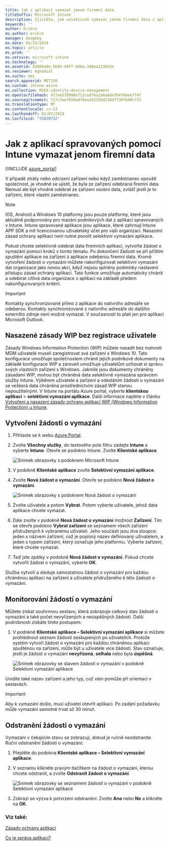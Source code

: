 ```yaml
---
title: Jak z aplikací vymazat jenom firemní data
titleSuffix: Microsoft Intune
description: Zjistěte, jak selektivně vymazat jenom firemní data z aplikací spravovaných pomocí Intune v Microsoft Intune.
keywords: ''
author: Erikre
ms.author: erikre
manager: dougeby
ms.date: 01/24/2019
ms.topic: article
ms.prod: ''
ms.service: microsoft-intune
ms.technology: ''
ms.assetid: 42605e6e-5b84-44ff-b86e-346ea123b53e
ms.reviewer: mghadial
ms.suite: ems
search.appverid: MET150
ms.custom: intune-azure
ms.collection: M365-identity-device-management
ms.openlocfilehash: 477ae578998e712ced76a2a6a6de764766ee7f4f
ms.sourcegitcommit: 727c3ae7659ad79ea162250d234d7730f840c731
ms.translationtype: MT
ms.contentlocale: cs-CZ
ms.lasthandoff: 02/07/2019
ms.locfileid: "55839732"
---
```

# <a name="how-to-wipe-only-corporate-data-from-intune-managed-apps"></a>Jak z aplikací spravovaných pomocí Intune vymazat jenom firemní data

[!INCLUDE [azure_portal](./includes/azure_portal.md)]

V případě ztráty nebo odcizení zařízení nebo když zaměstnanec opouští společnost, je vhodné se ujistit, že byla ze zařízení odebraná firemní data. Nemusí ale být vhodné odebrat ze zařízení osobní data, zvlášť jestli je to zařízení, které vlastní zaměstnanec.

>[!NOTE]
> IOS, Android a Windows 10 platformy jsou pouze platformy, které jsou aktuálně podporovány pro mazání podnikových dat z aplikací spravovaných v Intune. Intune spravované aplikace jsou aplikace, které zahrnují Intune APP SDK a mít licencovanou uživatelský účet pro vaši organizaci. Nasazení zásad ochrany aplikací není nutné povolit selektivní vymazání aplikace.

Pokud chcete selektivně odebrat data firemních aplikací, vytvořte žádost o vymazání pomocí kroků v tomto tématu. Po dokončení žádosti se při příštím spuštění aplikace na zařízení z aplikace odeberou firemní data. Kromě vytvoření žádosti o vymazání můžete nakonfigurovat selektivní vymazání dat organizace jako novou akci, když nejsou splněny podmínky nastavení přístupu zásad ochrany aplikací. Tato funkce umožňuje automaticky chránit a odebírat citlivá data organizace z aplikací na základě předem nakonfigurovaných kritérií.

>[!IMPORTANT]
> Kontakty synchronizované přímo z aplikace do nativního adresáře se odeberou. Kontakty synchronizované z nativního adresáře do dalšího externího zdroje není možné vymazat. V současnosti to platí jen pro aplikaci Microsoft Outlook.

## <a name="deployed-wip-policies-without-user-enrollment"></a>Nasazené zásady WIP bez registrace uživatele
Zásady Windows Information Protection (WIP) můžete nasadit bez nutnosti MDM uživatelé museli zaregistrovat svá zařízení s Windows 10. Tato konfigurace umožňuje společnostem chránit jejich podnikové dokumenty na základě konfigurace WIP a zároveň umožňuje uživatelům uchovat si správu svých vlastních zařízení s Windows. Jakmile jsou dokumenty chráněny zásadami WIP, mohou být chráněná data selektivně vymazána správcem služby Intune. Výběrem uživatele a zařízení a odesláním žádosti o vymazání se veškerá data chráněná prostřednictvím zásad WIP stanou nepoužitelnými. V Intune na portálu Azure portal, vyberte **klientskou aplikaci** > **selektivní vymazání aplikace**. Další informace najdete v článku [Vytvoření a nasazení zásady ochrany aplikací WIP (Windows Information Protection) u Intune](windows-information-protection-policy-create.md).

## <a name="create-a-wipe-request"></a>Vytvoření žádosti o vymazání

1.  Přihlaste se k webu [Azure Portal](https://portal.azure.com).

2.  Zvolte **Všechny služby**, do textového pole filtru zadejte **Intune** a vyberte **Intune**. Otevře se podokno Intune. Zvolte **Klientské aplikace**.

    ![Snímek obrazovky s podoknem Microsoft Intune](./media/apps-selective-wipe01.png)

3.  V podokně **Klientské aplikace** zvolte **Selektivní vymazání aplikace**.

4.  Zvolte **Nová žádost o vymazání**. Otevře se podokno **Nová žádost o vymazání**.

    ![Snímek obrazovky s podoknem Nová žádost o vymazání](./media/AzurePortal_MAM_NewWipeRequest.png)

5.  Zvolte uživatele a potom **Vybrat**. Potom vyberte uživatele, jehož data aplikace chcete vymazat.

6.  Dále zvolte v podokně **Nová žádost o vymazání** možnost **Zařízení**. Tím se otevře podokno **Vybrat zařízení** se seznamem všech zařízení přidružených k vybranému uživateli. Jeho součástí jsou dva sloupce: jeden s názvem zařízení, což je popisný název definovaný uživatelem, a jeden s typem zařízení, který označuje jeho platformu. Vyberte zařízení, které chcete vymazat.

7.  Teď jste zpátky v podokně **Nová žádost o vymazání**. Pokud chcete vytvořit žádost o vymazání, vyberte **OK**.

Služba vytvoří a sleduje samostatnou žádost o vymazání pro každou chráněnou aplikaci na zařízení a uživatele přidruženého k této žádosti o vymazání.

## <a name="monitor-your-wipe-requests"></a>Monitorování žádostí o vymazání

Můžete získat souhrnnou sestavu, která zobrazuje celkový stav žádostí o vymazání a také počet nevyřízených a neúspěšných žádostí. Další podrobnosti získáte tímto postupem:

1.  V podokně **Klientské aplikace – Selektivní vymazání aplikace** si můžete prohlédnout seznam žádostí seskupených po uživatelích. Protože systém vytvoří žádost o vymazání pro každou chráněnou aplikaci spuštěnou na zařízení, může být u uživatele více žádostí. Stav označuje, jestli je žádost o vymazání **nevyřízená**, **selhala** nebo byla **úspěšná**.

    ![Snímek obrazovky se stavem žádosti o vymazání v podokně Selektivní vymazání aplikace](./media/wipe-request-status-1.png)

Uvidíte také název zařízení a jeho typ, což vám pomůže při orientaci v sestavách.

>[!IMPORTANT]
> Aby k vymazání došlo, musí uživatel otevřít aplikaci. Po zadání požadavku může vymazání samotné trvat až 30 minut.

## <a name="delete-a-wipe-request"></a>Odstranění žádosti o vymazání

Vymazání v čekajícím stavu se zobrazují, dokud je ručně neodstraníte. Ruční odstranění žádosti o vymazání:

1.  Přejděte do podokna **Klientské aplikace – Selektivní vymazání aplikace**.

2.  V seznamu klikněte pravým tlačítkem na žádost o vymazání, kterou chcete odstranit, a zvolte **Odstranit žádost o vymazání**.

    ![Snímek obrazovky se seznamem žádostí o vymazání v podokně Selektivní vymazání aplikace](./media/delete-wipe-request.png)

3.  Zobrazí se výzva k potvrzení odstranění. Zvolte **Ano** nebo **Ne** a klikněte na **OK**.

### <a name="see-also"></a>Viz také:
[Zásady ochrany aplikací](app-protection-policy.md)

[Co je správa aplikací?](app-management.md)
